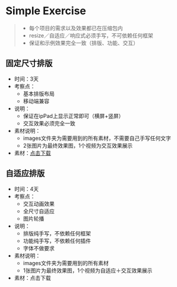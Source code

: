 # Simple Exercise

> - 每个项目的需求以及效果都已在压缩包内
> - resize／自适应／响应式必须手写，不可依赖任何框架
> - 保证和示例效果完全一致（排版、功能、交互）

## 固定尺寸排版

- 时间：3天
- 考察点：
  - 基本排版布局
  - 移动端兼容
- 说明：
  - 保证在ipPad上显示正常即可（横屏+竖屏）
  - 交互效果必须完全一致
- 素材说明：
  - images文件夹为需要用到的所有素材，不需要自己手写任何文字
  - 2张图片为最终效果图，1个视频为交互效果展示
- 素材：[点击下载](https://github.com/fpg-wx/training/raw/master/assets/simple1.zip)

## 自适应排版

- 时间：4天
- 考察点：
  - 交互动画效果
  - 全尺寸自适应
  - 图片轮播
- 说明：
  - 排版纯手写，不依赖任何框架
  - 功能纯手写，不依赖任何插件
  - 字体不做要求
- 素材说明：
  - images文件夹为需要用到的所有素材
  - 1张图片为最终效果图，1个视频为自适应＋交互效果展示
- 素材：点击下载
